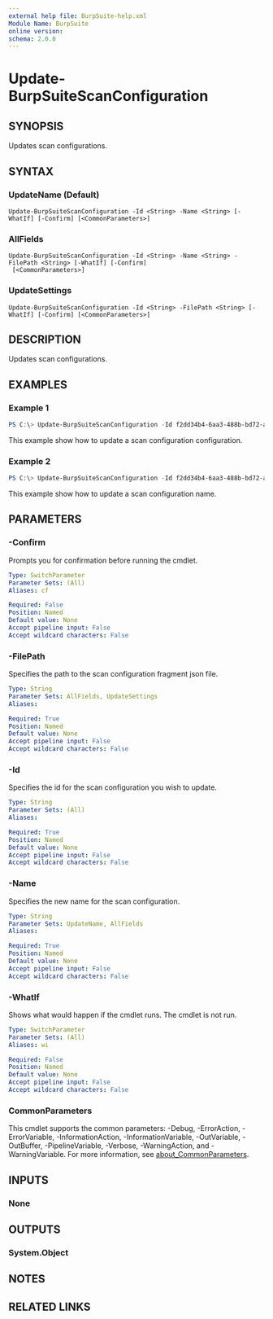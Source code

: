 ```yaml
---
external help file: BurpSuite-help.xml
Module Name: BurpSuite
online version:
schema: 2.0.0
---
```


# Update-BurpSuiteScanConfiguration

## SYNOPSIS
Updates scan configurations.

## SYNTAX

### UpdateName (Default)
```
Update-BurpSuiteScanConfiguration -Id <String> -Name <String> [-WhatIf] [-Confirm] [<CommonParameters>]
```

### AllFields
```
Update-BurpSuiteScanConfiguration -Id <String> -Name <String> -FilePath <String> [-WhatIf] [-Confirm]
 [<CommonParameters>]
```

### UpdateSettings
```
Update-BurpSuiteScanConfiguration -Id <String> -FilePath <String> [-WhatIf] [-Confirm] [<CommonParameters>]
```

## DESCRIPTION
Updates scan configurations.

## EXAMPLES

### Example 1
```powershell
PS C:\> Update-BurpSuiteScanConfiguration -Id f2dd34b4-6aa3-488b-bd72-ade596bed0a7 -FilePath .\unit\tests\mocks\scan_configuration.json
```

This example show how to update a scan configuration configuration.

### Example 2
```powershell
PS C:\> Update-BurpSuiteScanConfiguration -Id f2dd34b4-6aa3-488b-bd72-ade596bed0a7 -Name 'Crawl strategy - custom'
```

This example show how to update a scan configuration name.

## PARAMETERS

### -Confirm
Prompts you for confirmation before running the cmdlet.

```yaml
Type: SwitchParameter
Parameter Sets: (All)
Aliases: cf

Required: False
Position: Named
Default value: None
Accept pipeline input: False
Accept wildcard characters: False
```

### -FilePath
Specifies the path to the scan configuration fragment json file.

```yaml
Type: String
Parameter Sets: AllFields, UpdateSettings
Aliases:

Required: True
Position: Named
Default value: None
Accept pipeline input: False
Accept wildcard characters: False
```

### -Id
Specifies the id for the scan configuration you wish to update.

```yaml
Type: String
Parameter Sets: (All)
Aliases:

Required: True
Position: Named
Default value: None
Accept pipeline input: False
Accept wildcard characters: False
```

### -Name
Specifies the new name for the scan configuration.

```yaml
Type: String
Parameter Sets: UpdateName, AllFields
Aliases:

Required: True
Position: Named
Default value: None
Accept pipeline input: False
Accept wildcard characters: False
```

### -WhatIf
Shows what would happen if the cmdlet runs.
The cmdlet is not run.

```yaml
Type: SwitchParameter
Parameter Sets: (All)
Aliases: wi

Required: False
Position: Named
Default value: None
Accept pipeline input: False
Accept wildcard characters: False
```

### CommonParameters
This cmdlet supports the common parameters: -Debug, -ErrorAction, -ErrorVariable, -InformationAction, -InformationVariable, -OutVariable, -OutBuffer, -PipelineVariable, -Verbose, -WarningAction, and -WarningVariable. For more information, see [about_CommonParameters](http://go.microsoft.com/fwlink/?LinkID=113216).

## INPUTS

### None

## OUTPUTS

### System.Object
## NOTES

## RELATED LINKS

